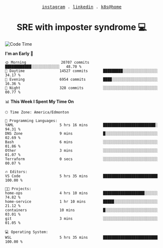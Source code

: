 <p align="center">
  <samp>
    <a href="https://www.instagram.com/lildrunkensmurf/">instagram</a> .
    <a href="https://www.linkedin.com/in/joryirving/">linkedin</a> .
    <a href="https://github.com/joryirving/k3s-home-cluster">k8s@home</a>
  </samp>
</p>

<h1 align="center">
  SRE with imposter syndrome 💻
</h1>

<!--START_SECTION:waka-->
![Code Time](http://img.shields.io/badge/Code%20Time-133%20hrs%206%20mins-blue)

**I'm an Early 🐤** 

```text
🌞 Morning                20707 commits       ████████████░░░░░░░░░░░░░   48.70 % 
🌆 Daytime                14527 commits       █████████░░░░░░░░░░░░░░░░   34.17 % 
🌃 Evening                6954 commits        ████░░░░░░░░░░░░░░░░░░░░░   16.36 % 
🌙 Night                  328 commits         ░░░░░░░░░░░░░░░░░░░░░░░░░   00.77 % 
```


📊 **This Week I Spent My Time On** 

```text
🕑︎ Time Zone: America/Edmonton

💬 Programming Languages: 
YAML                     5 hrs 16 mins       ████████████████████████░   94.31 % 
DNS Zone                 9 mins              █░░░░░░░░░░░░░░░░░░░░░░░░   02.69 % 
Bash                     6 mins              ░░░░░░░░░░░░░░░░░░░░░░░░░   01.86 % 
Other                    3 mins              ░░░░░░░░░░░░░░░░░░░░░░░░░   01.07 % 
Terraform                0 secs              ░░░░░░░░░░░░░░░░░░░░░░░░░   00.07 % 

🔥 Editors: 
VS Code                  5 hrs 35 mins       █████████████████████████   100.00 % 

🐱‍💻 Projects: 
home-ops                 4 hrs 10 mins       ███████████████████░░░░░░   74.82 % 
home-service             1 hr 10 mins        █████░░░░░░░░░░░░░░░░░░░░   21.12 % 
containers               10 mins             █░░░░░░░░░░░░░░░░░░░░░░░░   03.01 % 
git                      3 mins              ░░░░░░░░░░░░░░░░░░░░░░░░░   01.05 % 

💻 Operating System: 
WSL                      5 hrs 35 mins       █████████████████████████   100.00 % 
```


<!--END_SECTION:waka-->